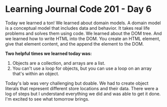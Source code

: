 # Learning Journal Code 201 - Day 6

Today we learned a ton! We learned about domain models. A domain model is a conceptual model that includes data and behavior. It takes real life problems and solves them using code. We learned about the DOM tree. And we learned how to write HTML into the DOM. You create an HTML element, give that element content, and the append the element to the DOM.

<b>Two helpful times we learned today was:</b>
1. Objects are a collection, and arrays are a list.
2. You can't use a loop for objects, but you can use a loop on an array that's within an object.

Today's lab was very challenging but doable. We had to create object literals that represent different store locations and their data. There were a log of steps but I understand everything we did and was able to get it done. I'm excited to see what tomorrow brings.
